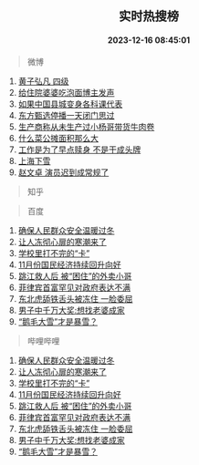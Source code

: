 <div align="center"><h2>实时热搜榜</h2><h4>2023-12-16 08:45:01</h4></div>

> 微博  

1. [黄子弘凡 四级](https://s.weibo.com/weibo?q=%E9%BB%84%E5%AD%90%E5%BC%98%E5%87%A1%20%E5%9B%9B%E7%BA%A7&t=31&band_rank=1&Refer=top)<br />
2. [给住院婆婆吃泡面博主发声](https://s.weibo.com/weibo?q=%23%E7%BB%99%E4%BD%8F%E9%99%A2%E5%A9%86%E5%A9%86%E5%90%83%E6%B3%A1%E9%9D%A2%E5%8D%9A%E4%B8%BB%E5%8F%91%E5%A3%B0%23&t=31&band_rank=2&Refer=top)<br />
3. [如果中国县城变身各科课代表](https://s.weibo.com/weibo?q=%23%E5%A6%82%E6%9E%9C%E4%B8%AD%E5%9B%BD%E5%8E%BF%E5%9F%8E%E5%8F%98%E8%BA%AB%E5%90%84%E7%A7%91%E8%AF%BE%E4%BB%A3%E8%A1%A8%23&t=31&band_rank=3&Refer=top)<br />
4. [东方甄选停播一天闭门思过](https://s.weibo.com/weibo?q=%23%E4%B8%9C%E6%96%B9%E7%94%84%E9%80%89%E5%81%9C%E6%92%AD%E4%B8%80%E5%A4%A9%E9%97%AD%E9%97%A8%E6%80%9D%E8%BF%87%23&t=31&band_rank=4&Refer=top)<br />
5. [生产商称从未生产过小杨哥带货牛肉卷](https://s.weibo.com/weibo?q=%23%E7%94%9F%E4%BA%A7%E5%95%86%E7%A7%B0%E4%BB%8E%E6%9C%AA%E7%94%9F%E4%BA%A7%E8%BF%87%E5%B0%8F%E6%9D%A8%E5%93%A5%E5%B8%A6%E8%B4%A7%E7%89%9B%E8%82%89%E5%8D%B7%23&t=31&band_rank=5&Refer=top)<br />
6. [什么菜公摊面积那么大](https://s.weibo.com/weibo?q=%E4%BB%80%E4%B9%88%E8%8F%9C%E5%85%AC%E6%91%8A%E9%9D%A2%E7%A7%AF%E9%82%A3%E4%B9%88%E5%A4%A7&t=31&band_rank=6&Refer=top)<br />
7. [工作是为了早点赎身 不是干成头牌](https://s.weibo.com/weibo?q=%E5%B7%A5%E4%BD%9C%E6%98%AF%E4%B8%BA%E4%BA%86%E6%97%A9%E7%82%B9%E8%B5%8E%E8%BA%AB%20%E4%B8%8D%E6%98%AF%E5%B9%B2%E6%88%90%E5%A4%B4%E7%89%8C&t=31&band_rank=7&Refer=top)<br />
8. [上海下雪](https://s.weibo.com/weibo?q=%E4%B8%8A%E6%B5%B7%E4%B8%8B%E9%9B%AA&t=31&band_rank=8&Refer=top)<br />
9. [赵文卓 演员迟到成常规了](https://s.weibo.com/weibo?q=%E8%B5%B5%E6%96%87%E5%8D%93%20%E6%BC%94%E5%91%98%E8%BF%9F%E5%88%B0%E6%88%90%E5%B8%B8%E8%A7%84%E4%BA%86&t=31&band_rank=9&Refer=top)<br />

> 知乎  


> 百度  

1. [确保人民群众安全温暖过冬](https://www.baidu.com/s?wd=%E7%A1%AE%E4%BF%9D%E4%BA%BA%E6%B0%91%E7%BE%A4%E4%BC%97%E5%AE%89%E5%85%A8%E6%B8%A9%E6%9A%96%E8%BF%87%E5%86%AC&sa=fyb_news&rsv_dl=fyb_news)<br />
2. [让人冻彻心扉的寒潮来了](https://www.baidu.com/s?wd=%E8%AE%A9%E4%BA%BA%E5%86%BB%E5%BD%BB%E5%BF%83%E6%89%89%E7%9A%84%E5%AF%92%E6%BD%AE%E6%9D%A5%E4%BA%86&sa=fyb_news&rsv_dl=fyb_news)<br />
3. [学校里打不完的“卡”](https://www.baidu.com/s?wd=%E5%AD%A6%E6%A0%A1%E9%87%8C%E6%89%93%E4%B8%8D%E5%AE%8C%E7%9A%84%E2%80%9C%E5%8D%A1%E2%80%9D&sa=fyb_news&rsv_dl=fyb_news)<br />
4. [11月份国民经济持续回升向好](https://www.baidu.com/s?wd=11%E6%9C%88%E4%BB%BD%E5%9B%BD%E6%B0%91%E7%BB%8F%E6%B5%8E%E6%8C%81%E7%BB%AD%E5%9B%9E%E5%8D%87%E5%90%91%E5%A5%BD&sa=fyb_news&rsv_dl=fyb_news)<br />
5. [跳江救人后 被“困住”的外卖小哥](https://www.baidu.com/s?wd=%E8%B7%B3%E6%B1%9F%E6%95%91%E4%BA%BA%E5%90%8E+%E8%A2%AB%E2%80%9C%E5%9B%B0%E4%BD%8F%E2%80%9D%E7%9A%84%E5%A4%96%E5%8D%96%E5%B0%8F%E5%93%A5&sa=fyb_news&rsv_dl=fyb_news)<br />
6. [菲律宾首富罕见对政府表达不满](https://www.baidu.com/s?wd=%E8%8F%B2%E5%BE%8B%E5%AE%BE%E9%A6%96%E5%AF%8C%E7%BD%95%E8%A7%81%E5%AF%B9%E6%94%BF%E5%BA%9C%E8%A1%A8%E8%BE%BE%E4%B8%8D%E6%BB%A1&sa=fyb_news&rsv_dl=fyb_news)<br />
7. [东北虎舔铁舌头被冻住 一脸委屈](https://www.baidu.com/s?wd=%E4%B8%9C%E5%8C%97%E8%99%8E%E8%88%94%E9%93%81%E8%88%8C%E5%A4%B4%E8%A2%AB%E5%86%BB%E4%BD%8F+%E4%B8%80%E8%84%B8%E5%A7%94%E5%B1%88&sa=fyb_news&rsv_dl=fyb_news)<br />
8. [男子中千万大奖:想找老婆成家](https://www.baidu.com/s?wd=%E7%94%B7%E5%AD%90%E4%B8%AD%E5%8D%83%E4%B8%87%E5%A4%A7%E5%A5%96%3A%E6%83%B3%E6%89%BE%E8%80%81%E5%A9%86%E6%88%90%E5%AE%B6&sa=fyb_news&rsv_dl=fyb_news)<br />
9. [“鹅毛大雪”才是暴雪？](https://www.baidu.com/s?wd=%E2%80%9C%E9%B9%85%E6%AF%9B%E5%A4%A7%E9%9B%AA%E2%80%9D%E6%89%8D%E6%98%AF%E6%9A%B4%E9%9B%AA%EF%BC%9F&sa=fyb_news&rsv_dl=fyb_news)<br />

> 哔哩哔哩  

1. [确保人民群众安全温暖过冬](https://www.baidu.com/s?wd=%E7%A1%AE%E4%BF%9D%E4%BA%BA%E6%B0%91%E7%BE%A4%E4%BC%97%E5%AE%89%E5%85%A8%E6%B8%A9%E6%9A%96%E8%BF%87%E5%86%AC&sa=fyb_news&rsv_dl=fyb_news)<br />
2. [让人冻彻心扉的寒潮来了](https://www.baidu.com/s?wd=%E8%AE%A9%E4%BA%BA%E5%86%BB%E5%BD%BB%E5%BF%83%E6%89%89%E7%9A%84%E5%AF%92%E6%BD%AE%E6%9D%A5%E4%BA%86&sa=fyb_news&rsv_dl=fyb_news)<br />
3. [学校里打不完的“卡”](https://www.baidu.com/s?wd=%E5%AD%A6%E6%A0%A1%E9%87%8C%E6%89%93%E4%B8%8D%E5%AE%8C%E7%9A%84%E2%80%9C%E5%8D%A1%E2%80%9D&sa=fyb_news&rsv_dl=fyb_news)<br />
4. [11月份国民经济持续回升向好](https://www.baidu.com/s?wd=11%E6%9C%88%E4%BB%BD%E5%9B%BD%E6%B0%91%E7%BB%8F%E6%B5%8E%E6%8C%81%E7%BB%AD%E5%9B%9E%E5%8D%87%E5%90%91%E5%A5%BD&sa=fyb_news&rsv_dl=fyb_news)<br />
5. [跳江救人后 被“困住”的外卖小哥](https://www.baidu.com/s?wd=%E8%B7%B3%E6%B1%9F%E6%95%91%E4%BA%BA%E5%90%8E+%E8%A2%AB%E2%80%9C%E5%9B%B0%E4%BD%8F%E2%80%9D%E7%9A%84%E5%A4%96%E5%8D%96%E5%B0%8F%E5%93%A5&sa=fyb_news&rsv_dl=fyb_news)<br />
6. [菲律宾首富罕见对政府表达不满](https://www.baidu.com/s?wd=%E8%8F%B2%E5%BE%8B%E5%AE%BE%E9%A6%96%E5%AF%8C%E7%BD%95%E8%A7%81%E5%AF%B9%E6%94%BF%E5%BA%9C%E8%A1%A8%E8%BE%BE%E4%B8%8D%E6%BB%A1&sa=fyb_news&rsv_dl=fyb_news)<br />
7. [东北虎舔铁舌头被冻住 一脸委屈](https://www.baidu.com/s?wd=%E4%B8%9C%E5%8C%97%E8%99%8E%E8%88%94%E9%93%81%E8%88%8C%E5%A4%B4%E8%A2%AB%E5%86%BB%E4%BD%8F+%E4%B8%80%E8%84%B8%E5%A7%94%E5%B1%88&sa=fyb_news&rsv_dl=fyb_news)<br />
8. [男子中千万大奖:想找老婆成家](https://www.baidu.com/s?wd=%E7%94%B7%E5%AD%90%E4%B8%AD%E5%8D%83%E4%B8%87%E5%A4%A7%E5%A5%96%3A%E6%83%B3%E6%89%BE%E8%80%81%E5%A9%86%E6%88%90%E5%AE%B6&sa=fyb_news&rsv_dl=fyb_news)<br />
9. [“鹅毛大雪”才是暴雪？](https://www.baidu.com/s?wd=%E2%80%9C%E9%B9%85%E6%AF%9B%E5%A4%A7%E9%9B%AA%E2%80%9D%E6%89%8D%E6%98%AF%E6%9A%B4%E9%9B%AA%EF%BC%9F&sa=fyb_news&rsv_dl=fyb_news)<br />
